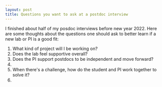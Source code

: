 ```yaml
---
layout: post
title: Questions you want to ask at a postdoc interview
---
```


I finished about half of my posdoc interviews before new year 2022. Here are some thoughts about the questions one should ask to better learn if a new lab or PI is a good fit:

1. What kind of project will I be working on?
2. Does the lab feel supportive overall? 
3. Does the PI support postdocs to be independent and move forward?
4.
5. When there's a challenge, how do the student and PI work together to solve it?
6. 
